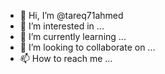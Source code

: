 - 👋 Hi, I’m @tareq71ahmed
- 👀 I’m interested in ...
- 🌱 I’m currently learning ...
- 💞️ I’m looking to collaborate on ...
- 📫 How to reach me ...

<!---
tareq71ahmed/tareq71ahmed is a ✨ special ✨ repository because its `README.md` (this file) appears on your GitHub profile.
You can click the Preview link to take a look at your changes.
--->
